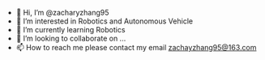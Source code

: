 - 👋 Hi, I’m @zacharyzhang95
- 👀 I’m interested in Robotics and Autonomous Vehicle
- 🌱 I’m currently learning Robotics
- 💞️ I’m looking to collaborate on ...
- 📫 How to reach me please contact my email zachayzhang95@163.com

<!---
zacharyzhang95/zacharyzhang95 is a ✨ special ✨ repository because its `README.md` (this file) appears on your GitHub profile.
You can click the Preview link to take a look at your changes.
--->
